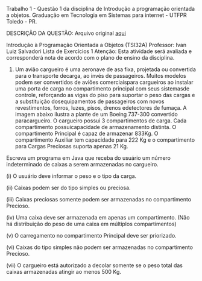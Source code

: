 Trabalho 1 - Questão 1 da disciplina de Introdução a programação orientada a objetos.
Graduação em Tecnologia em Sistemas para internet - UTFPR Toledo - PR.

DESCRIÇÃO DA QUESTÃO: 
Arquivo original [aqui](pdf/trabalho1.pdf)

Introdução à Programação Orientada a Objetos (TSI32A)
Professor: Ivan Luiz Salvadori
Lista de Exercícios 1
Atenção: Esta atividade será avaliada e corresponderá nota de acordo com o plano de ensino
da disciplina.
1. Um avião cargueiro é uma aeronave de asa fixa, projetada ou convertida para o transporte decarga, ao invés de passageiros. Muitos modelos podem ser convertidos de aviões comerciaispara cargueiros ao instalar uma porta de carga no compartimento principal com seus sistemasde controle, reforçando as vigas do piso para suportar o peso das cargas e a substituição dosequipamentos de passageiros com novos revestimentos, forros, luzes, pisos, drenos edetectores de fumaça. A imagem abaixo ilustra a plante de um Boeing 737-300 convertido paracargueiro. O cargueiro possui 3 compartimentos de carga. Cada compartimento possuicapacidade de armazenamento distinta. O compartimento Principal é capaz de armazenar 833Kg. O compartimento Auxiliar tem capacidade para 222 Kg e o compartimento para Cargas Preciosas suporta apenas 21 Kg.


Escreva um programa em Java que receba do usuário um número indeterminado de caixas a serem armazenadas no cargueiro.

(i) O usuário deve informar o peso e o tipo da carga.

(ii) Caixas podem ser do tipo simples ou preciosa.

(iii) Caixas preciosas somente podem ser armazenadas no compartimento Precioso.

(iv) Uma caixa deve ser armazenada em apenas um compartimento. (Não há distribuição do peso de uma caixa em múltiplos compartimentos)

(v) O carregamento no compartimento Principal deve ser priorizado.

(vi) Caixas do tipo simples não podem ser armazenadas no compartimento Precioso.

(vii) O cargueiro está autorizado a decolar somente se o peso total das caixas armazenadas
atingir ao menos 500 Kg.
